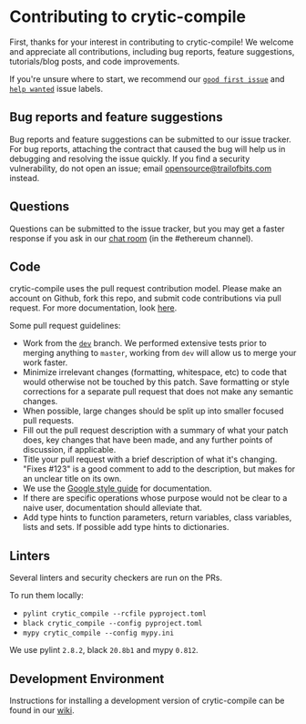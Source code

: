 # Contributing to crytic-compile
First, thanks for your interest in contributing to crytic-compile! We welcome and appreciate all contributions, including bug reports, feature suggestions, tutorials/blog posts, and code improvements.

If you're unsure where to start, we recommend our [`good first issue`](https://github.com/crytic/crytic-compile/issues?q=is%3Aissue+is%3Aopen+label%3A%22good+first+issue%22) and [`help wanted`](https://github.com/crytic/crytic-compile/issues?q=is%3Aissue+is%3Aopen+label%3A%22help+wanted%22) issue labels.

## Bug reports and feature suggestions
Bug reports and feature suggestions can be submitted to our issue tracker. For bug reports, attaching the contract that caused the bug will help us in debugging and resolving the issue quickly. If you find a security vulnerability, do not open an issue; email opensource@trailofbits.com instead.

## Questions
Questions can be submitted to the issue tracker, but you may get a faster response if you ask in our [chat room](https://empireslacking.herokuapp.com/) (in the #ethereum channel).

## Code
crytic-compile uses the pull request contribution model. Please make an account on Github, fork this repo, and submit code contributions via pull request. For more documentation, look [here](https://guides.github.com/activities/forking/).

Some pull request guidelines:

- Work from the [`dev`](https://github.com/crytic/crytic-compile/tree/dev) branch. We performed extensive tests prior to merging anything to `master`, working from `dev` will allow us to merge your work faster.
- Minimize irrelevant changes (formatting, whitespace, etc) to code that would otherwise not be touched by this patch. Save formatting or style corrections for a separate pull request that does not make any semantic changes.
- When possible, large changes should be split up into smaller focused pull requests.
- Fill out the pull request description with a summary of what your patch does, key changes that have been made, and any further points of discussion, if applicable.
- Title your pull request with a brief description of what it's changing. "Fixes #123" is a good comment to add to the description, but makes for an unclear title on its own.
- We use the [Google style guide](https://github.com/google/styleguide/blob/gh-pages/pyguide.md#38-comments-and-docstrings) for documentation.
- If there are specific operations whose purpose would not be clear to a naive user, documentation should alleviate that.
- Add type hints to function parameters, return variables, class variables, lists and sets. If possible add type hints to dictionaries.

## Linters

Several linters and security checkers are run on the PRs.

To run them locally:

- `pylint crytic_compile --rcfile pyproject.toml`
- `black crytic_compile --config pyproject.toml`
- `mypy crytic_compile --config mypy.ini`


We use pylint `2.8.2`, black `20.8b1` and mypy `0.812`.

## Development Environment
Instructions for installing a development version of crytic-compile can be found in our [wiki](https://github.com/crytic/crytic-compile/wiki/Developer-installation).
